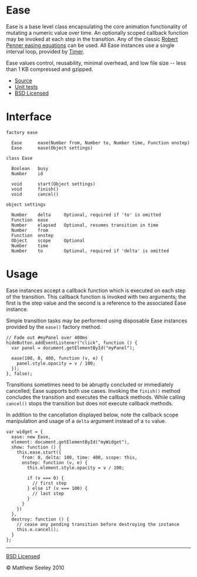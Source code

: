 Ease
====

Ease is a base level class encapsulating the core animation functionality of mutating a numeric value over time. An optionally scoped callback function may be invoked at each step in the transition. Any of the classic [Robert Penner easing equations](http://www.robertpenner.com/easing/) can be used. All Ease instances use a single interval loop, provided by [Timer](http://github.com/mseeley/Timer).

Ease values control, reusability, minimal overhead, and low file size -- less than 1 KB compressed and gzipped.

-   [Source](http://github.com/mseeley/ease)
-   [Unit tests](http://github.com/mseeley/ease/blob/master/src-test/)
-   [BSD Licensed](http://github.com/mseeley/ease/raw/master/LICENSE)

Interface
=========

    factory ease

      Ease      ease(Number from, Number to, Number time, Function onstep)
      Ease      ease(Object settings)

    class Ease

      Boolean   busy
      Number    id

      void      start(Object settings)
      void      finish()
      void      cancel()

    object settings

      Number    delta     Optional, required if 'to' is omitted
      Function  ease
      Number    elapsed   Optional, resumes transition in time
      Number    from
      Function  onstep
      Object    scope     Optional
      Number    time
      Number    to        Optional, required if 'delta' is omitted

Usage
=====

Ease instances accept a callback function which is executed on each step of the transition. This callback function is invoked with two arguments; the first is the step value and the second is a reference to the associated Ease instance.

Simple transition tasks may be performed using disposable Ease instances provided by the `ease()` factory method.

    // Fade out #myPanel over 400ms
    hideButton.addEventListener("click", function () {
      var panel = document.getElementById("myPanel");

      ease(100, 0, 400, function (v, e) {
        panel.style.opacity = v / 100;
      });
    }, false);

Transitions sometimes need to be abruptly concluded or immediately cancelled; Ease supports both use cases.  Invoking the `finish()` method concludes the transition and executes the callback methods. While calling `cancel()` stops the transition but does not execute callback methods.

In addition to the cancellation displayed below, note the callback scope manipulation and usage of a `delta` argument instead of a `to` value.

    var widget = {
      ease: new Ease,
      element: document.getElementById("myWidget"),
      show: function () {
        this.ease.start({
          from: 0, delta: 100, time: 400, scope: this,
          onstep: function (v, e) {
            this.element.style.opacity = v / 100;

            if (v === 0) {
              // first step
            } else if (v === 100) {
              // last step
            }
          }
        })
      },
      destroy: function () {
        // cease any pending transition before destroying the instance
        this.e.cancel();
      }
    };

---

[BSD Licensed](http://github.com/mseeley/ease/raw/master/LICENSE)

&copy; Matthew Seeley 2010
